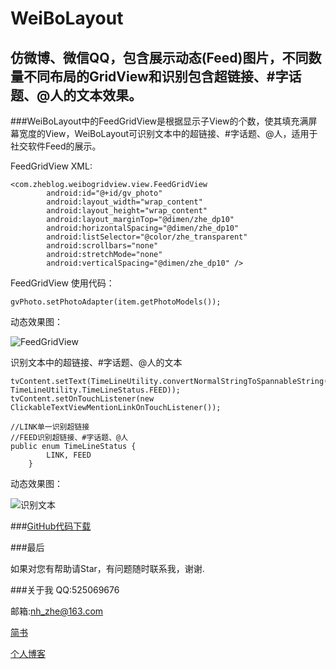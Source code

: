 # WeiBoLayout
仿微博、微信QQ，包含展示动态(Feed)图片，不同数量不同布局的GridView和识别包含超链接、#字话题、@人的文本效果。
---

###WeiBoLayout中的FeedGridView是根据显示子View的个数，使其填充满屏幕宽度的View，WeiBoLayout可识别文本中的超链接、#字话题、@人，适用于社交软件Feed的展示。


FeedGridView XML:

```
<com.zheblog.weibogridview.view.FeedGridView
        android:id="@+id/gv_photo"
        android:layout_width="wrap_content"
        android:layout_height="wrap_content"
        android:layout_marginTop="@dimen/zhe_dp10"
        android:horizontalSpacing="@dimen/zhe_dp10"
        android:listSelector="@color/zhe_transparent"
        android:scrollbars="none"
        android:stretchMode="none"
        android:verticalSpacing="@dimen/zhe_dp10" />
```

FeedGridView 使用代码：

```
gvPhoto.setPhotoAdapter(item.getPhotoModels());
```

动态效果图：

![FeedGridView](http://7xom0g.com1.z0.glb.clouddn.com/WeiBoGridView.gif)

识别文本中的超链接、#字话题、@人的文本

```
tvContent.setText(TimeLineUtility.convertNormalStringToSpannableString(item.getContent(), TimeLineUtility.TimeLineStatus.FEED));
tvContent.setOnTouchListener(new ClickableTextViewMentionLinkOnTouchListener());
```
```
//LINK单一识别超链接
//FEED识别超链接、#字话题、@人
public enum TimeLineStatus {
        LINK, FEED
    }
```
动态效果图：

![识别文本](http://7xom0g.com1.z0.glb.clouddn.com/2016-06-07%2012_00_57.gif)

###[GitHub代码下载](https://github.com/zhe525069676/WeiBoGridView)

###最后

如果对您有帮助请Star，有问题随时联系我，谢谢.

###关于我
QQ:525069676

邮箱:nh_zhe@163.com

[简书](http://www.jianshu.com/users/550d52af9d72/latest_articles)

[个人博客](http://www.zheblog.com)